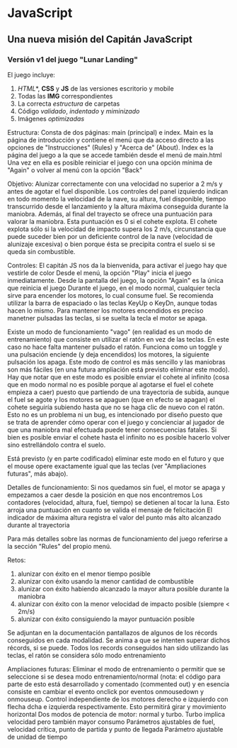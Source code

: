 # JavaScript
## Una nueva misión del Capitán JavaScript

### Versión v1 del juego "Lunar Landing"

El juego incluye:

1. *HTML**, **CSS** y **JS** de las versiones escritorio y mobile
2. Todas las **IMG** correspondientes
3. La correcta _estructura_ de carpetas
4. Código _validado_, _indentado_ y _miminizado_
5. Imágenes _optimizadas_

Estructura:
Consta de dos páginas: main (principal) e index.
Main es la página de introducción y contiene el menú que da acceso directo a las opciones de "Instrucciones" (Rules)
y "Acerca de" (About).
Index es la página del juego a la que se accede también desde el menú de main.html
Una vez en ella es posible reiniciar el juego con una opción mínima de "Again" o volver al menú con la opción "Back"

Objetivo: 
Alunizar correctamente con una velocidad no superior a 2 m/s y antes de agotar el fuel disponible.
Los controles del panel izquierdo indican en todo momento la velocidad de la nave, su altura, fuel disponible, tiempo transcurrido
desde el lanzamiento y la altura máxima conseguida durante la maniobra.
Además, al final del trayecto se ofrece una puntuación para valorar la maniobra. Esta puntuación es 0 si el cohete explota.
El cohete explota sólo si la velocidad de impacto supera los 2 m/s, circunstancia que puede suceder bien por un deficiente control
de la nave (velocidad de alunizaje excesiva) o bien porque ésta se precipita contra el suelo si se queda sin combustible.

Controles:
El capitán JS nos da la bienvenida, para activar el juego hay que vestirle de color
Desde el menú, la opción "Play" inicia el juego inmediatamente.
Desde la pantalla del juego, la opción "Again" es la única que reinicia el juego
Durante el juego, en el modo normal, cualquier tecla sirve para encender los motores, lo cual consume fuel.
Se recomienda utilizar la barra de espaciado o las teclas KeyUp o KeyDn, aunque todas hacen lo mismo.
Para mantener los motores encendidos es preciso manetner pulsadas las teclas, si se suelta la tecla el motor se apaga.

Existe un modo de funcionamiento "vago" (en realidad es un modo de entrenamiento) que consiste en utilizar el ratón
en vez de las teclas. En este caso no hace falta mantener pulsado el ratón. Funciona como un toggle y una pulsación
enciende (y deja encendidos) los motores, la siguiente pulsación los apaga. Este modo de control es más sencillo y las
maniobras son más fáciles (en una futura ampliación está previsto eliminar este modo).
Hay que notar que en este modo es posible enviar el cohete al infinito (cosa que en modo normal no es posible porque
al agotarse el fuel el cohete empieza a caer) puesto que partiendo de una trayectoria de subida, aunque el fuel
se agote y los motores se apaguen (que en efecto se apagan) el cohete seguiría subiendo hasta que no se haga
clic de nuevo con el ratón. Esto no es un problema ni un bug, es intencionado por diseño puesto que se trata de aprender
cómo operar con el juego y concienciar al jugador de que una maniobra mal efectuada puede tener consecuencias fatales.
Si bien es posible enviar el cohete hasta el infinito no es posible hacerlo volver sino estrellándolo contra el suelo.

Está previsto (y en parte codificado) eliminar este modo en el futuro y que el mouse opere exactamente igual que las teclas
(ver "Ampliaciones futuras", más abajo).

Detalles de funcionamiento:
Si nos quedamos sin fuel, el motor se apaga y empezamos a caer desde la posición en que nos encontremos
Los contadores (velocidad, altura, fuel, tiempo) se detienen al tocar la luna. Esto arroja una puntuación en cuanto se
valida el mensaje de felicitación
El indicador de máxima altura registra el valor del punto más alto alcanzado durante al trayectoria

Para más detalles sobre las normas de funcionamiento del juego referirse a la sección "Rules" del propio menú.

Retos:
1) alunizar con éxito en el menor tiempo posible
2) alunizar con éxito usando la menor cantidad de combustible
2) alunizar con éxito habiendo alcanzado la mayor altura posible durante la maniobra
2) alunizar con éxito con la menor velocidad de impacto posible (siempre < 2m/s)
2) alunizar con éxito consiguiendo la mayor puntuación posible

Se adjuntan en la documentación pantallazos de algunos de los récords conseguidos en cada modalidad.
Se anima a que se intenten superar dichos récords, si se puede. Todos los records conseguidos han sido
utilizando las teclas, el ratón se considera sólo modo entrenamiento

Ampliaciones futuras:
Eliminar el modo de entrenamiento o permitir que se seleccione si se desea modo entrenamiento/normal
(nota: el código para parte de esto está desarrollado y comentado (commented out) y en esencia consiste
en cambiar el evento onclick por eventos onmousedown y onmouseup.
Control independiente de los motores derecho e izquierdo con flecha dcha e izquierda respectivamente. Esto permitirá girar y 
movimiento horizontal
Dos modos de potencia de motor: normal y turbo. Turbo implica velocidad pero también mayor consumo
Parámetros ajustables de fuel, velocidad crítica, punto de partida y punto de llegada
Parámetro ajustable de unidad de tiempo

